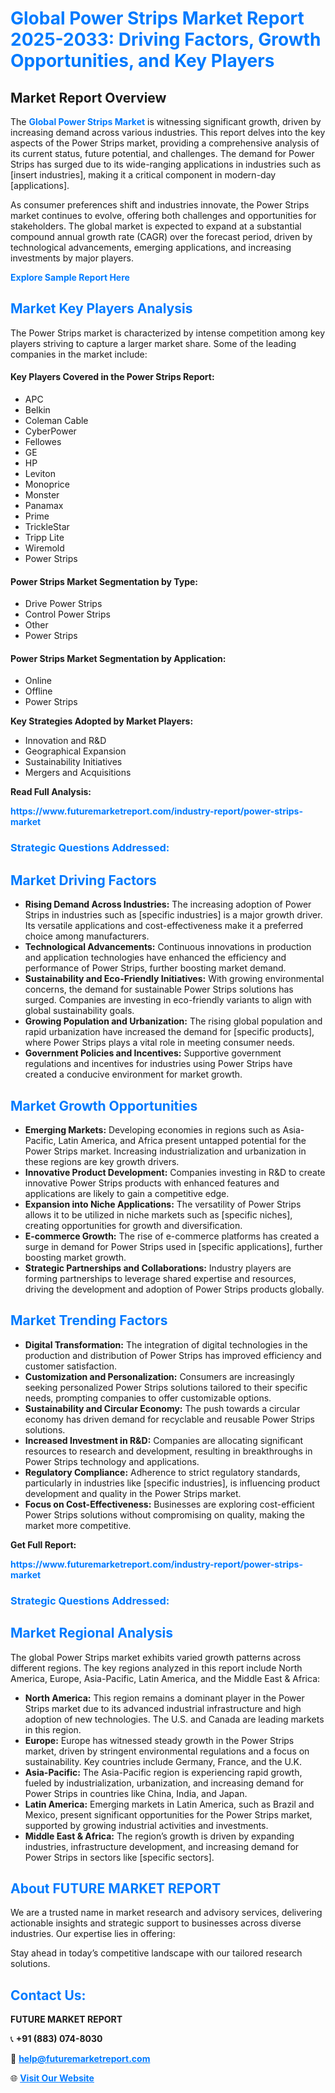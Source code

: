 <h1 style="color: #007BFF;">Global Power Strips Market Report 2025-2033: Driving Factors, Growth Opportunities, and Key Players</h1>

<section id="overview">
<h2>Market Report Overview</h2>
<p>The <a href="https://www.futuremarketreport.com/industry-report/power-strips-market" style="color: #007BFF; text-decoration: none;"><strong>Global Power Strips Market</strong></a> is witnessing significant growth, driven by increasing demand across various industries. This report delves into the key aspects of the Power Strips market, providing a comprehensive analysis of its current status, future potential, and challenges. The demand for Power Strips has surged due to its wide-ranging applications in industries such as [insert industries], making it a critical component in modern-day [applications].</p>
<p>As consumer preferences shift and industries innovate, the Power Strips market continues to evolve, offering both challenges and opportunities for stakeholders. The global market is expected to expand at a substantial compound annual growth rate (CAGR) over the forecast period, driven by technological advancements, emerging applications, and increasing investments by major players.</p>
</section>

<section id="overview">
<p><a href="https://www.futuremarketreport.com/request-sample/reportId=98701" style="color: #007BFF; text-decoration: none;"><strong>Explore Sample Report Here</strong></a></p>
</section>

<section id="key-players">
<h2 style="color: #007BFF;">Market Key Players Analysis</h2>
<p>The Power Strips market is characterized by intense competition among key players striving to capture a larger market share. Some of the leading companies in the market include:</p>
<h4>Key Players Covered in the Power Strips Report:</h4>
<ul><li>APC</li><li>Belkin</li><li>Coleman Cable</li><li>CyberPower</li><li>Fellowes</li><li>GE</li><li>HP</li><li>Leviton</li><li>Monoprice</li><li>Monster</li><li>Panamax</li><li>Prime</li><li>TrickleStar</li><li>Tripp Lite</li><li>Wiremold</li><li>Power Strips</li></ul>
<h4>Power Strips Market Segmentation by Type:</h4>
<ul><li>Drive Power Strips</li><li>Control Power Strips</li><li>Other</li><li>Power Strips</li></ul>

<h4>Power Strips Market Segmentation by Application:</h4>
<ul><li>Online</li><li>Offline</li><li>Power Strips</li></ul>
<p><strong>Key Strategies Adopted by Market Players:</strong></p>
<ul>
<li>Innovation and R&D</li>
<li>Geographical Expansion</li>
<li>Sustainability Initiatives</li>
<li>Mergers and Acquisitions</li>
</ul>
</section>

<section>
<p><strong>Read Full Analysis: </strong></p><a href="https://www.futuremarketreport.com/industry-report/power-strips-market" style="color: #007BFF; text-decoration: none;"><strong>https://www.futuremarketreport.com/industry-report/power-strips-market</strong></a>
<h3 style="color: #007BFF;">Strategic Questions Addressed:</h3>
</section>

<section id="driving-factors">
<h2 style="color: #007BFF;">Market Driving Factors</h2>
<ul>
<li><strong>Rising Demand Across Industries:</strong> The increasing adoption of Power Strips in industries such as [specific industries] is a major growth driver. Its versatile applications and cost-effectiveness make it a preferred choice among manufacturers.</li>
<li><strong>Technological Advancements:</strong> Continuous innovations in production and application technologies have enhanced the efficiency and performance of Power Strips, further boosting market demand.</li>
<li><strong>Sustainability and Eco-Friendly Initiatives:</strong> With growing environmental concerns, the demand for sustainable Power Strips solutions has surged. Companies are investing in eco-friendly variants to align with global sustainability goals.</li>
<li><strong>Growing Population and Urbanization:</strong> The rising global population and rapid urbanization have increased the demand for [specific products], where Power Strips plays a vital role in meeting consumer needs.</li>
<li><strong>Government Policies and Incentives:</strong> Supportive government regulations and incentives for industries using Power Strips have created a conducive environment for market growth.</li>
</ul>
</section>

<section id="growth-opportunities">
<h2 style="color: #007BFF;">Market Growth Opportunities</h2>
<ul>
<li><strong>Emerging Markets:</strong> Developing economies in regions such as Asia-Pacific, Latin America, and Africa present untapped potential for the Power Strips market. Increasing industrialization and urbanization in these regions are key growth drivers.</li>
<li><strong>Innovative Product Development:</strong> Companies investing in R&D to create innovative Power Strips products with enhanced features and applications are likely to gain a competitive edge.</li>
<li><strong>Expansion into Niche Applications:</strong> The versatility of Power Strips allows it to be utilized in niche markets such as [specific niches], creating opportunities for growth and diversification.</li>
<li><strong>E-commerce Growth:</strong> The rise of e-commerce platforms has created a surge in demand for Power Strips used in [specific applications], further boosting market growth.</li>
<li><strong>Strategic Partnerships and Collaborations:</strong> Industry players are forming partnerships to leverage shared expertise and resources, driving the development and adoption of Power Strips products globally.</li>
</ul>
</section>

<section id="trending-factors">
<h2 style="color: #007BFF;">Market Trending Factors</h2>
<ul>
<li><strong>Digital Transformation:</strong> The integration of digital technologies in the production and distribution of Power Strips has improved efficiency and customer satisfaction.</li>
<li><strong>Customization and Personalization:</strong> Consumers are increasingly seeking personalized Power Strips solutions tailored to their specific needs, prompting companies to offer customizable options.</li>
<li><strong>Sustainability and Circular Economy:</strong> The push towards a circular economy has driven demand for recyclable and reusable Power Strips solutions.</li>
<li><strong>Increased Investment in R&D:</strong> Companies are allocating significant resources to research and development, resulting in breakthroughs in Power Strips technology and applications.</li>
<li><strong>Regulatory Compliance:</strong> Adherence to strict regulatory standards, particularly in industries like [specific industries], is influencing product development and quality in the Power Strips market.</li>
<li><strong>Focus on Cost-Effectiveness:</strong> Businesses are exploring cost-efficient Power Strips solutions without compromising on quality, making the market more competitive.</li>
</ul>
</section>

<section>
<p><strong>Get Full Report: </strong></p><a href="https://www.futuremarketreport.com/industry-report/power-strips-market" style="color: #007BFF; text-decoration: none;"><strong>https://www.futuremarketreport.com/industry-report/power-strips-market</strong></a>
<h3 style="color: #007BFF;">Strategic Questions Addressed:</h3>
</section>


<section id="regional-analysis">
<h2 style="color: #007BFF;">Market Regional Analysis</h2>
<p>The global Power Strips market exhibits varied growth patterns across different regions. The key regions analyzed in this report include North America, Europe, Asia-Pacific, Latin America, and the Middle East & Africa:</p>
<ul>
<li><strong>North America:</strong> This region remains a dominant player in the Power Strips market due to its advanced industrial infrastructure and high adoption of new technologies. The U.S. and Canada are leading markets in this region.</li>
<li><strong>Europe:</strong> Europe has witnessed steady growth in the Power Strips market, driven by stringent environmental regulations and a focus on sustainability. Key countries include Germany, France, and the U.K.</li>
<li><strong>Asia-Pacific:</strong> The Asia-Pacific region is experiencing rapid growth, fueled by industrialization, urbanization, and increasing demand for Power Strips in countries like China, India, and Japan.</li>
<li><strong>Latin America:</strong> Emerging markets in Latin America, such as Brazil and Mexico, present significant opportunities for the Power Strips market, supported by growing industrial activities and investments.</li>
<li><strong>Middle East & Africa:</strong> The region’s growth is driven by expanding industries, infrastructure development, and increasing demand for Power Strips in sectors like [specific sectors].</li>
</ul>
</section>

<footer>
<h2 style="color: #007BFF;">About FUTURE MARKET REPORT</h2>
<p>We are a trusted name in market research and advisory services, delivering actionable insights and strategic support to businesses across diverse industries. Our expertise lies in offering:</p>

<p>Stay ahead in today’s competitive landscape with our tailored research solutions.</p>

<h2 style="color: #007BFF;">Contact Us:</h2>
<p><strong>FUTURE MARKET REPORT</strong></p>
<p>📞 <strong>+91 (883) 074-8030</strong></p>
<p>📧 <strong><a href="mailto:help@futuremarketreport.com" style="color: #007BFF;">help@futuremarketreport.com</a></strong></p>
<p>🌐 <strong><a href="https://www.futuremarketreport.com/" style="color: #007BFF;">Visit Our Website</a></strong></p>
</footer>